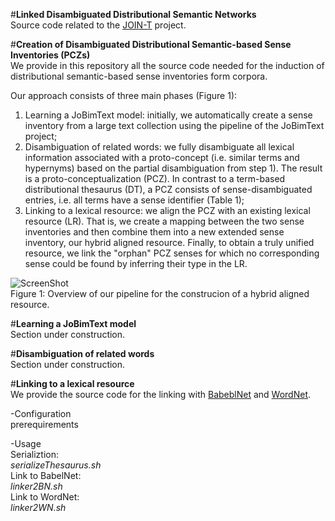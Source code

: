 #<b>Linked Disambiguated Distributional Semantic Networks</b><br>
Source code related to the <a href="http://web.informatik.uni-mannheim.de/joint/">JOIN-T</a> project.

#<b>Creation of Disambiguated Distributional Semantic-based Sense Inventories (PCZs)</b><br>
We provide in this repository all the source code needed for the induction of distributional semantic-based sense inventories form corpora. 


Our approach consists of three main phases (Figure 1):<br>
1) Learning a JoBimText model: initially, we automatically create a sense inventory from a large text collection using the pipeline of the JoBimText project;<br>
2) Disambiguation of related words: we fully disambiguate all lexical information associated with a proto-concept (i.e. similar terms and hypernyms) based on the partial disambiguation from step 1). The result is a proto-conceptualization (PCZ). In contrast to a term-based distributional thesaurus (DT), a PCZ consists of sense-disambiguated entries, i.e. all terms have a sense identifier (Table 1);<br>
3) Linking to a lexical resource: we align the PCZ with an existing lexical resource (LR). That is, we create a mapping between the two sense inventories and then combine them into a new extended sense inventory, our hybrid aligned resource. Finally, to obtain a truly unified resource, we link the "orphan" PCZ senses for which no corresponding sense could be found by inferring their type in the LR.<br>


![ScreenShot](http://web.informatik.uni-mannheim.de/joint/img/jointworkflow.png)<br>
Figure 1: Overview of our pipeline for the construcion of a hybrid aligned resource.



#<b>Learning a JoBimText model</b><br/>
Section under construction.

#<b>Disambiguation of related words</b><br/>
Section under construction.

#<b>Linking to a lexical resource</b><br/>
We provide the source code for the linking with <a href="http://www.babelnet.org/">BabeblNet</a> and <a href="https://wordnet.princeton.edu/">WordNet</a>.<br>

-Configuration<br/>
prerequirements

-Usage<br/> 
Serializtion:<br/> 
<i>serializeThesaurus.sh</i><br/> 
Link to BabelNet:<br/> 
<i>linker2BN.sh</i><br/> 
Link to WordNet:<br/> 
<i>linker2WN.sh</i><br/> 